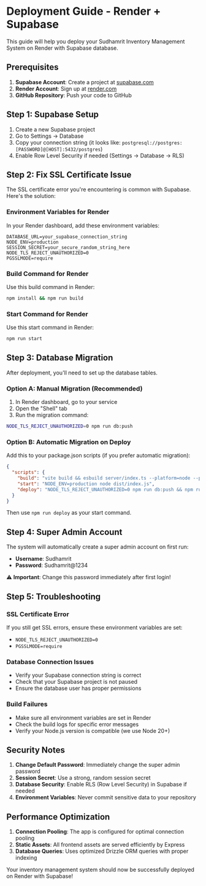 # Deployment Guide - Render + Supabase

This guide will help you deploy your Sudhamrit Inventory Management System on Render with Supabase database.

## Prerequisites

1. **Supabase Account**: Create a project at [supabase.com](https://supabase.com)
2. **Render Account**: Sign up at [render.com](https://render.com)
3. **GitHub Repository**: Push your code to GitHub

## Step 1: Supabase Setup

1. Create a new Supabase project
2. Go to Settings → Database
3. Copy your connection string (it looks like: `postgresql://postgres:[PASSWORD]@[HOST]:5432/postgres`)
4. Enable Row Level Security if needed (Settings → Database → RLS)

## Step 2: Fix SSL Certificate Issue

The SSL certificate error you're encountering is common with Supabase. Here's the solution:

### Environment Variables for Render

In your Render dashboard, add these environment variables:

```
DATABASE_URL=your_supabase_connection_string
NODE_ENV=production
SESSION_SECRET=your_secure_random_string_here
NODE_TLS_REJECT_UNAUTHORIZED=0
PGSSLMODE=require
```

### Build Command for Render

Use this build command in Render:
```bash
npm install && npm run build
```

### Start Command for Render

Use this start command in Render:
```bash
npm run start
```

## Step 3: Database Migration

After deployment, you'll need to set up the database tables. 

### Option A: Manual Migration (Recommended)

1. In Render dashboard, go to your service
2. Open the "Shell" tab
3. Run the migration command:
```bash
NODE_TLS_REJECT_UNAUTHORIZED=0 npm run db:push
```

### Option B: Automatic Migration on Deploy

Add this to your package.json scripts (if you prefer automatic migration):
```json
{
  "scripts": {
    "build": "vite build && esbuild server/index.ts --platform=node --packages=external --bundle --format=esm --outdir=dist",
    "start": "NODE_ENV=production node dist/index.js",
    "deploy": "NODE_TLS_REJECT_UNAUTHORIZED=0 npm run db:push && npm run start"
  }
}
```

Then use `npm run deploy` as your start command.

## Step 4: Super Admin Account

The system will automatically create a super admin account on first run:
- **Username**: Sudhamrit
- **Password**: Sudhamrit@1234

⚠️ **Important**: Change this password immediately after first login!

## Step 5: Troubleshooting

### SSL Certificate Error
If you still get SSL errors, ensure these environment variables are set:
- `NODE_TLS_REJECT_UNAUTHORIZED=0`
- `PGSSLMODE=require`

### Database Connection Issues
- Verify your Supabase connection string is correct
- Check that your Supabase project is not paused
- Ensure the database user has proper permissions

### Build Failures
- Make sure all environment variables are set in Render
- Check the build logs for specific error messages
- Verify your Node.js version is compatible (we use Node 20+)

## Security Notes

1. **Change Default Password**: Immediately change the super admin password
2. **Session Secret**: Use a strong, random session secret
3. **Database Security**: Enable RLS (Row Level Security) in Supabase if needed
4. **Environment Variables**: Never commit sensitive data to your repository

## Performance Optimization

1. **Connection Pooling**: The app is configured for optimal connection pooling
2. **Static Assets**: All frontend assets are served efficiently by Express
3. **Database Queries**: Uses optimized Drizzle ORM queries with proper indexing

Your inventory management system should now be successfully deployed on Render with Supabase!